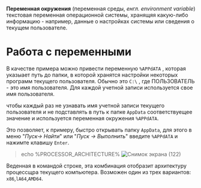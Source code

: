 **Переменная окружения** (переменная среды, *енгл. environment variable*) текстовая переменная операционной системы, хранящяя какую-либо информацию - например, данные о настройках системы или сведения о текущем пользователе.

# Работа с переменными
В качестве примера можно привести переменную `%APPdATA` , которая указыает путь до папки, в которой хранятся настройки некоторых программ текущего пользователя. Обычно это `C:\` , где ПОЛЬЗОВАТЕЛЬ - это имя пользователя. Для каждой учетной записи используется свое имя пользователя.

чтобы каждый раз не узнавать имя учетной записи текущего пользователя и не подставлять в путь к папке `AppData` соответствуещее значение и используется переменная окружения `%APPdATA`.

Это позволяет, к примеру, быстро открывать папку `AppData`, для этого в меню "*Пуск-> Найти*" или "*Пуск -> Выполнить*" введите `%APPdATA` и нажимте клавишу `Enter`.

> еcho %PROCESSOR_ARCHITECTURE%
![Снимок экрана (122)](https://user-images.githubusercontent.com/89955495/132613259-5b22732d-e943-496a-bf44-3efa31907907.png)

Веденная в командой строке, эта комбинация отобразит архитектуру процессщра текущего компьютера. Возможен один из трех вариантов: `x86`,`lA64`,`AMD64`.
